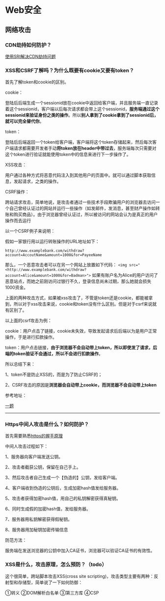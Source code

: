 # Web安全

## 网络攻击

### CDN劫持如何防护？

[使用SRI解决CDN劫持问题](https://github.com/omnipotent-front-end/blog/blob/master/2019/07/20190704%E4%BD%BF%E7%94%A8SRI%E8%A7%A3%E5%86%B3CDN%E5%8A%AB%E6%8C%81%E9%97%AE%E9%A2%98.md)

### XSS和CSRF了解吗？为什么既要有cookie又要有token？

首先了解token和cookie的区别。

cookie：

登陆后后端生成一个sessionid放在cookie中返回给客户端，并且服务端一直记录着这个sessionid，客户端以后每次请求都会带上这个sessionid，**服务端通过这个sessionid来验证身份之类的操作**。所以**别人拿到了cookie拿到了sessionid后，就可以完全替代你**。

token：

登陆后后端返回一个token给客户端，客户端将这个token存储起来，然后每次客户端请求都需要开发者手动**将token放在header中带过去**，服务端每次只需要对这个token进行验证就能使用token中的信息来进行下一步操作了。

XSS攻击：

用户通过各种方式将恶意代码注入到其他用户的页面中。就可以通过脚本获取信息，发起请求，之类的操作。

CSRF操作：

跨站请求攻击，简单地说，是攻击者通过一些技术手段欺骗用户的浏览器去访问一个自己曾经认证过的网站并运行一些操作（如发邮件，发消息，甚至财产操作如转账和购买商品）。由于浏览器曾经认证过，所以被访问的网站会认为是真正的用户操作而去运行

以一个CSRF例子来说明：

假如一家银行用以运行转账操作的URL地址如下： 

`http://www.examplebank.com/withdraw?account=AccoutName&amount=1000&for=PayeeName`

那么，一个恶意攻击者可以在另一个网站上放置如下代码： `<img src="<http://www.examplebank.com/withdraw?account=Alice&amount=1000&for=Badman>">`
如果有账户名为Alice的用户访问了恶意站点，而她之前刚访问过银行不久，登录信息尚未过期，那么她就会损失1000资金。

上面的两种攻击方式，如果被xss攻击了，不管是token还是cookie，都能被拿到，所以对于xss攻击来说，cookie和token没有什么区别。但是对于csrf来说就有区别了。

以上面的csrf攻击为例：


cookie：用户点击了链接，cookie未失效，导致发起请求后后端以为是用户正常操作，于是进行扣款操作。

token：用户点击链接，**由于浏览器不会自动带上token，所以即使发了请求，后端的token验证不会通过，所以不会进行扣款操作**。

所以总结下来：

1、token不是防止XSS的，而是为了防止CSRF的；

2、CSRF攻击的原因是**浏览器会自动带上cookie，而浏览器不会自动带上token**

参考地址：

[一题](https://github.com/Advanced-Frontend/Daily-Interview-Question/issues/31)

---

### Https中间人攻击是什么？如何防护？

首先需要熟悉[https的握手原理](/cp/network.html#https的握手过程是什么样子的？)


中间人攻击过程如下：

1、服务器向客户端发送公钥。

2、攻击者截获公钥，保留在自己手上。

3、然后攻击者自己生成一个【伪造的】公钥，发给客户端。

4、客户端收到伪造的公钥后，生成加密hash值发给服务器。

5、攻击者获得加密hash值，用自己的私钥解密获得真秘钥。

6、同时生成假的加密hash值，发给服务器。

7、服务器用私钥解密获得假秘钥。

8、服务器用加秘钥加密传输信息

防范方法：

服务端在发送浏览器的公钥中加入CA证书，浏览器可以验证CA证书的有效性。





### XSS是什么，攻击原理，怎么预防？（todo）
这个很简单，跨站脚本攻击XSS(cross site scripting)，攻击类型主要有两种：反射型和存储型，简单说了一下如何防御：

①转义
②DOM解析白名单
③第三方库
④CSP
